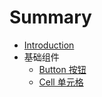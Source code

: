 # Summary

* [Introduction](README.md)
* 基础组件
  * [Button 按钮](button/README.md)
  * [Cell 单元格](cell/README.md)
